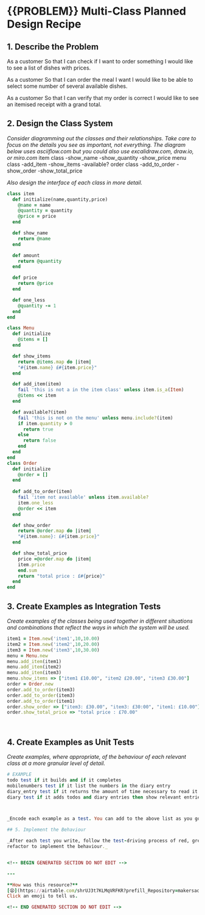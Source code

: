 # {{PROBLEM}} Multi-Class Planned Design Recipe

## 1. Describe the Problem

As a customer
So that I can check if I want to order something
I would like to see a list of dishes with prices.

As a customer
So that I can order the meal I want
I would like to be able to select some number of several available dishes.

As a customer
So that I can verify that my order is correct
I would like to see an itemised receipt with a grand total.


## 2. Design the Class System

_Consider diagramming out the classes and their relationships. Take care to
focus on the details you see as important, not everything. The diagram below
uses asciiflow.com but you could also use excalidraw.com, draw.io, or miro.com_
item class
-show_name
-show_quantity
-show_price
menu class
-add_item
-show_items
-available?
order class
-add_to_order
-show_order
-show_total_price

_Also design the interface of each class in more detail._

```ruby
class item
  def initialize(name,quantity,price)
    @name = name
    @quantity = quantity
    @price = price
  end

  def show_name
    return @name
  end

  def amount
    return @quantity
  end

  def price
    return @price
  end

  def one_less
    @quantity -= 1
  end
end

class Menu
  def initialize
    @items = []
  end

  def show_items
    return @items.map do |item|
    "#{item.name} £#{item.price}"
  end

  def add_item(item)
    fail 'this is not a in the item class' unless item.is_a(Item)
    @items << item
  end

  def available?(item)
    fail 'this is not on the menu' unless menu.include?(item)
    if item.quantity > 0
      return true
    else 
      return false
    end
  end
end
class Order
  def initialize
    @order = []
  end
  
  def add_to_order(item)
    fail 'item not available' unless item.available?
    item.one_less
    @order << item
  end

  def show_order
    return @order.map do |item|
    "#{item.name}: £#{item.price}"
  end

  def show_total_price
    price =@order.map do |item|
    item.price
    end.sum
    return "total price : £#{price}"
  end
end
```

## 3. Create Examples as Integration Tests

_Create examples of the classes being used together in different situations and
combinations that reflect the ways in which the system will be used._

```ruby
item1 = Item.new('item1',10,10.00)
item2 = Item.new('item2',10,20.00)
item3 = Item.new('item3',10,30.00)
menu = Menu.new
menu.add_item(item1)
menu.add_item(item2)
menu.add_item(item3)
menu.show_items => ["item1 £10.00", "item2 £20.00", "item3 £30.00"]
order = Order.new
order.add_to_order(item3)
order.add_to_order(item3)
order.add_to_order(item1)
order.show_order => ["item3: £30.00", "item3: £30:00", "item1: £10.00"]
order.show_total_price => "total price : £70.00"




```
## 4. Create Examples as Unit Tests

_Create examples, where appropriate, of the behaviour of each relevant class at
a more granular level of detail._


```ruby
# EXAMPLE
todo test if it builds and if it completes
mobilenumbers test if it list the numbers in the diary entry 
diary_entry test if it returns the amount of time necessary to read it 
diary test if it adds todos and diary entries then show relevant entries 



_Encode each example as a test. You can add to the above list as you go._

## 5. Implement the Behaviour

_After each test you write, follow the test-driving process of red, green,
refactor to implement the behaviour._


<!-- BEGIN GENERATED SECTION DO NOT EDIT -->

---

**How was this resource?**  
[😫](https://airtable.com/shrUJ3t7KLMqVRFKR?prefill_Repository=makersacademy%2Fgolden-square&prefill_File=resources%2Fmulti_class_recipe_template.md&prefill_Sentiment=😫) [😕](https://airtable.com/shrUJ3t7KLMqVRFKR?prefill_Repository=makersacademy%2Fgolden-square&prefill_File=resources%2Fmulti_class_recipe_template.md&prefill_Sentiment=😕) [😐](https://airtable.com/shrUJ3t7KLMqVRFKR?prefill_Repository=makersacademy%2Fgolden-square&prefill_File=resources%2Fmulti_class_recipe_template.md&prefill_Sentiment=😐) [🙂](https://airtable.com/shrUJ3t7KLMqVRFKR?prefill_Repository=makersacademy%2Fgolden-square&prefill_File=resources%2Fmulti_class_recipe_template.md&prefill_Sentiment=🙂) [😀](https://airtable.com/shrUJ3t7KLMqVRFKR?prefill_Repository=makersacademy%2Fgolden-square&prefill_File=resources%2Fmulti_class_recipe_template.md&prefill_Sentiment=😀)  
Click an emoji to tell us.

<!-- END GENERATED SECTION DO NOT EDIT -->